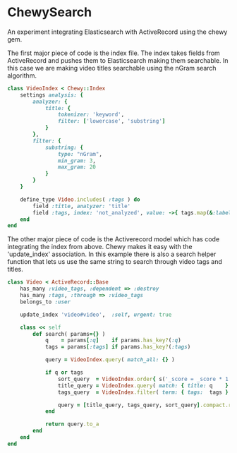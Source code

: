 # ChewySearch
An experiment integrating Elasticsearch with ActiveRecord using the chewy gem.

The first major piece of code is the index file. The index takes fields from ActiveRecord and pushes them to Elasticsearch making them searchable. In this case we are making video titles searchable using the nGram search algorithm.
```ruby
class VideoIndex < Chewy::Index
    settings analysis: {
        analyzer: {
            title: {
                tokenizer: 'keyword',
                filter: ['lowercase', 'substring']
            }
        },
        filter: {
            substring: {
                type: "nGram",
                min_gram: 3,
                max_gram: 20
            }
        }
    }

    define_type Video.includes( :tags ) do
        field :title, analyzer: 'title'
        field :tags, index: 'not_analyzed', value: ->{ tags.map(&:label) }
    end
end
```

The other major piece of code is the Activerecord model which has code integrating the index from above. Chewy makes it easy with the 'update_index' association. In this example there is also a search helper function that lets us use the same string to search through video tags and titles.
```ruby
class Video < ActiveRecord::Base
    has_many :video_tags, :dependent => :destroy
    has_many :tags, :through => :video_tags
    belongs_to :user

    update_index 'video#video',  :self, urgent: true

    class << self
        def search( params={} )
            q    = params[:q]    if params.has_key?(:q)
            tags = params[:tags] if params.has_key?(:tags)

            query = VideoIndex.query( match_all: {} )

            if q or tags
                sort_query  = VideoIndex.order{ s('_score = _score * 1') }
                title_query = VideoIndex.query( match: { title: q    } ) if q
                tags_query  = VideoIndex.filter( term: { tags:  tags } ) if tags

                query = [title_query, tags_query, sort_query].compact.reduce(:merge)
            end

            return query.to_a
        end
    end
end
``` 
